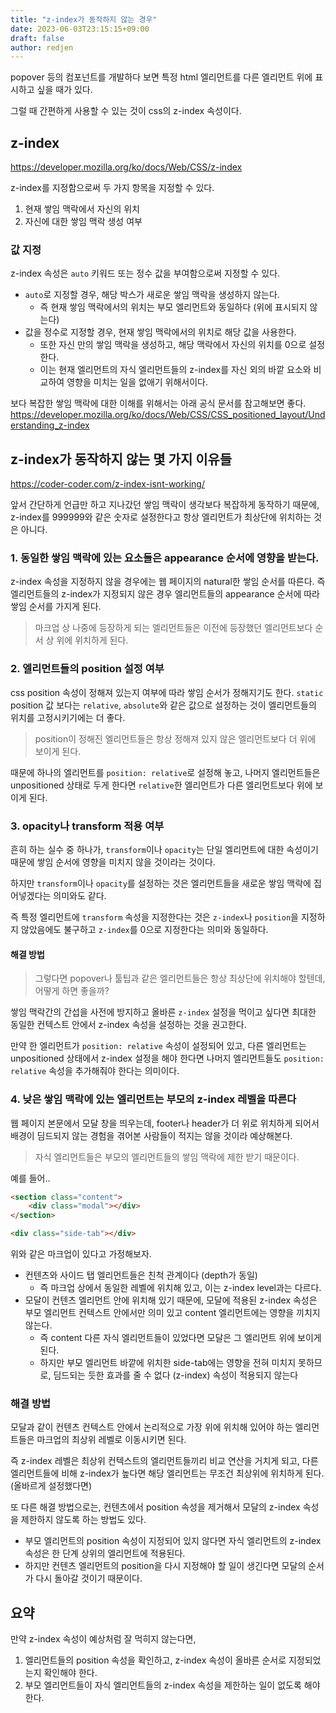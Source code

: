 ```yaml
---
title: "z-index가 동작하지 않는 경우"
date: 2023-06-03T23:15:15+09:00
draft: false
author: redjen
---
```


popover 등의 컴포넌트를 개발하다 보면 특정 html 엘리먼트를 다른 엘리먼트 위에 표시하고 싶을 때가 있다.

그럴 때 간편하게 사용할 수 있는 것이 css의 z-index 속성이다.

## z-index

https://developer.mozilla.org/ko/docs/Web/CSS/z-index

z-index를 지정함으로써 두 가지 항목을 지정할 수 있다.
1. 현재 쌓임 맥락에서 자신의 위치
2. 자신에 대한 쌓임 맥락 생성 여부


### 값 지정

z-index 속성은 `auto` 키워드 또는 정수 값을 부여함으로써 지정할 수 있다.
- `auto`로 지정할 경우, 해당 박스가 새로운 쌓임 맥락을 생성하지 않는다. 
  - 즉 현재 쌓임 맥락에서의 위치는 부모 엘리먼트와 동일하다 (위에 표시되지 않는다)
- 값을 정수로 지정할 경우, 현재 쌓임 맥락에서의 위치로 해당 값을 사용한다.
  - 또한 자신 만의 쌓임 맥락을 생성하고, 해당 맥락에서 자신의 위치를 0으로 설정한다.
  - 이는 현재 엘리먼트의 자식 엘리먼트들의 z-index를 자신 외의 바깥 요소와 비교하여 영향을 미치는 일을 없애기 위해서이다.

보다 복잡한 쌓임 맥락에 대한 이해를 위해서는 아래 공식 문서를 참고해보면 좋다.
https://developer.mozilla.org/ko/docs/Web/CSS/CSS_positioned_layout/Understanding_z-index

## z-index가 동작하지 않는 몇 가지 이유들

https://coder-coder.com/z-index-isnt-working/

앞서 간단하게 언급만 하고 지나갔던 쌓임 맥락이 생각보다 복잡하게 동작하기 때문에, z-index를 999999와 같은 숫자로 설정한다고 항상 엘리먼트가 최상단에 위치하는 것은 아니다.

### 1. 동일한 쌓임 맥락에 있는 요소들은 appearance 순서에 영향을 받는다.

z-index 속성을 지정하지 않을 경우에는 웹 페이지의 natural한 쌓임 순서를 따른다. 즉 엘리먼트들의 z-index가 지정되지 않은 경우 엘리먼트들의 appearance 순서에 따라 쌓임 순서를 가지게 된다.

> 마크업 상 나중에 등장하게 되는 엘리먼트들은 이전에 등장했던 엘리먼트보다 순서 상 위에 위치하게 된다.

### 2. 엘리먼트들의 position 설정 여부

css position 속성이 정해져 있는지 여부에 따라 쌓임 순서가 정해지기도 한다. 
`static` position 값 보다는 `relative`, `absolute`와 같은 값으로 설정하는 것이 엘리먼트들의 위치를 고정시키기에는 더 좋다.

> position이 정해진 엘리먼트들은 항상 정해져 있지 않은 엘리먼트보다 더 위에 보이게 된다.

때문에 하나의 엘리먼트를 `position: relative`로 설정해 놓고, 나머지 엘리먼트들은 unpositioned 상태로 두게 한다면 `relative`한 엘리먼트가 다른 엘리먼트보다 위에 보이게 된다.

### 3. opacity나 transform 적용 여부

흔히 하는 실수 중 하나가, `transform`이나 `opacity`는 단일 엘리먼트에 대한 속성이기 때문에 쌓임 순서에 영향을 미치지 않을 것이라는 것이다.

하지만 `transform`이나 `opacity`를 설정하는 것은 엘리먼트들을 새로운 쌓임 맥락에 집어넣겠다는 의미와도 같다.

즉 특정 엘리먼트에 `transform` 속성을 지정한다는 것은 `z-index`나 `position`을 지정하지 않았음에도 불구하고 `z-index`를 0으로 지정한다는 의미와 동일하다. 

#### 해결 방법

> 그렇다면 popover나 툴팁과 같은 엘리먼트들은 항상 최상단에 위치해야 할텐데, 어떻게 하면 좋을까?

쌓임 맥락간의 간섭을 사전에 방지하고 올바른 `z-index` 설정을 먹이고 싶다면 최대한 동일한 컨텍스트 안에서 z-index 속성을 설정하는 것을 권고한다.

만약 한 엘리먼트가 `position: relative` 속성이 설정되어 있고, 다른 엘리먼트는 unpositioned 상태에서 z-index 설정을 해야 한다면 나머지 엘리먼트들도 `position: relative` 속성을 추가해줘야 한다는 의미이다.

### 4. 낮은 쌓임 맥락에 있는 엘리먼트는 부모의 z-index 레벨을 따른다

웹 페이지 본문에서 모달 창을 띄우는데, footer나 header가 더 위로 위치하게 되어서 배경이 딤드되지 않는 경험을 겪어본 사람들이 적지는 않을 것이라 예상해본다.

> 자식 엘리먼트들은 부모의 엘리먼트들의 쌓임 맥락에 제한 받기 때문이다.

예를 들어..
```html
<section class="content">
    <div class="modal"></div>
</section>

<div class="side-tab"></div>
```

위와 같은 마크업이 있다고 가정해보자.
- 컨텐츠와 사이드 탭 엘리먼트들은 친척 관계이다 (depth가 동일)
  - 즉 마크업 상에서 동일한 레벨에 위치해 있고, 이는 z-index level과는 다르다.
- 모달이 컨텐츠 엘리먼트 안에 위치해 있기 때문에, 모달에 적용된 z-index 속성은 부모 엘리먼트 컨텍스트 안에서만 의미 있고 content 엘리먼트에는 영향을 끼치지 않는다.
  - 즉 content 다른 자식 엘리먼트들이 있었다면 모달은 그 엘리먼트 위에 보이게 된다.
  - 하지만 부모 엘리먼트 바깥에 위치한 side-tab에는 영향을 전혀 미치지 못하므로, 딤드되는 듯한 효과를 줄 수 없다 (z-index) 속성이 적용되지 않는다

### 해결 방법

모달과 같이 컨텐츠 컨텍스트 안에서 논리적으로 가장 위에 위치해 있어야 하는 엘리먼트들은 마크업의 최상위 레벨로 이동시키면 된다.

즉 z-index 레벨은 최상위 컨텍스트의 엘리먼트들끼리 비교 연산을 거치게 되고, 다른 엘리먼트들에 비해 z-index가 높다면 해당 엘리먼트는 무조건 최상위에 위치하게 된다. (올바르게 설정했다면)

또 다른 해결 방법으로는, 컨텐츠에서 position 속성을 제거해서 모달의 z-index 속성을 제한하지 않도록 하는 방법도 있다.
- 부모 엘리먼트의 position 속성이 지정되어 있지 않다면 자식 엘리먼트의 z-index 속성은 한 단계 상위의 엘리먼트에 적용된다.
- 하지만 컨텐츠 엘리먼트의 position을 다시 지정해야 할 일이 생긴다면 모달의 순서가 다시 돌아갈 것이기 때문이다.

## 요약

만약 z-index 속성이 예상처럼 잘 먹히지 않는다면,

1. 엘리먼트들의 position 속성을 확인하고, z-index 속성이 올바른 순서로 지정되었는지 확인해야 한다.
2. 부모 엘리먼트들이 자식 엘리먼트들의 z-index 속성을 제한하는 일이 없도록 해야 한다.
